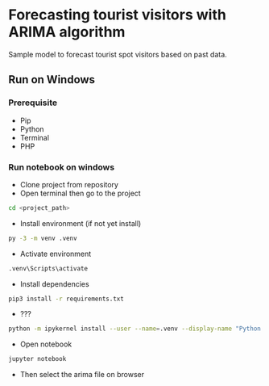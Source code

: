 # Forecasting tourist visitors with ARIMA algorithm

Sample model to forecast tourist spot visitors based on past data.

## Run on Windows

### Prerequisite
- Pip
- Python
- Terminal
- PHP

### Run notebook on windows
- Clone project from repository
- Open terminal then go to the project
```bash
cd <project_path>
```
- Install environment (if not yet install)
```bash
py -3 -m venv .venv
```
- Activate environment
```bash
.venv\Scripts\activate
```
- Install dependencies
```bash
pip3 install -r requirements.txt
```
- ???
```bash
python -m ipykernel install --user --name=.venv --display-name "Python (.venv)"
```
- Open notebook
```bash
jupyter notebook
```
- Then select the arima file on browser